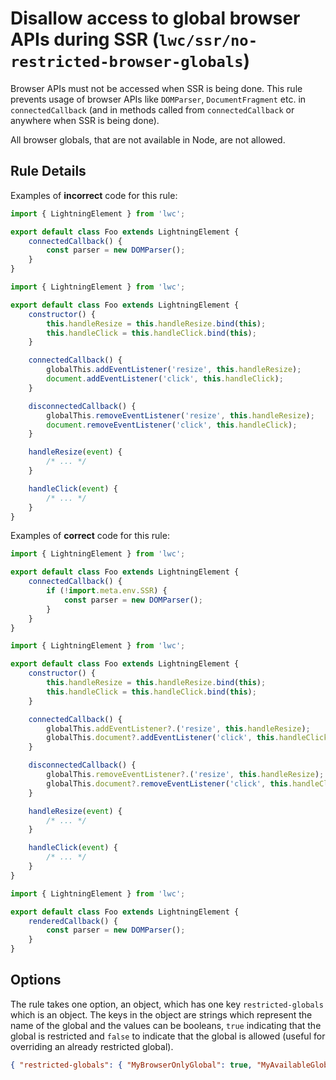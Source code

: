 # Disallow access to global browser APIs during SSR (`lwc/ssr/no-restricted-browser-globals`)

Browser APIs must not be accessed when SSR is being done. This rule prevents usage of browser APIs like `DOMParser`, `DocumentFragment` etc.
in `connectedCallback` (and in methods called from `connectedCallback` or anywhere when SSR is being done).

All browser globals, that are not available in Node, are not allowed.

## Rule Details

Examples of **incorrect** code for this rule:

```js
import { LightningElement } from 'lwc';

export default class Foo extends LightningElement {
    connectedCallback() {
        const parser = new DOMParser();
    }
}
```

```js
import { LightningElement } from 'lwc';

export default class Foo extends LightningElement {
    constructor() {
        this.handleResize = this.handleResize.bind(this);
        this.handleClick = this.handleClick.bind(this);
    }

    connectedCallback() {
        globalThis.addEventListener('resize', this.handleResize);
        document.addEventListener('click', this.handleClick);
    }

    disconnectedCallback() {
        globalThis.removeEventListener('resize', this.handleResize);
        document.removeEventListener('click', this.handleClick);
    }

    handleResize(event) {
        /* ... */
    }

    handleClick(event) {
        /* ... */
    }
}
```

Examples of **correct** code for this rule:

```js
import { LightningElement } from 'lwc';

export default class Foo extends LightningElement {
    connectedCallback() {
        if (!import.meta.env.SSR) {
            const parser = new DOMParser();
        }
    }
}
```

```js
import { LightningElement } from 'lwc';

export default class Foo extends LightningElement {
    constructor() {
        this.handleResize = this.handleResize.bind(this);
        this.handleClick = this.handleClick.bind(this);
    }

    connectedCallback() {
        globalThis.addEventListener?.('resize', this.handleResize);
        globalThis.document?.addEventListener('click', this.handleClick);
    }

    disconnectedCallback() {
        globalThis.removeEventListener?.('resize', this.handleResize);
        globalThis.document?.removeEventListener('click', this.handleClick);
    }

    handleResize(event) {
        /* ... */
    }

    handleClick(event) {
        /* ... */
    }
}
```

```js
import { LightningElement } from 'lwc';

export default class Foo extends LightningElement {
    renderedCallback() {
        const parser = new DOMParser();
    }
}
```

## Options

The rule takes one option, an object, which has one key `restricted-globals` which is an object. The keys in the object
are strings which represent the name of the global and the values can be booleans, `true` indicating that the global
is restricted and `false` to indicate that the global is allowed (useful for overriding an already restricted global).

```json
{ "restricted-globals": { "MyBrowserOnlyGlobal": true, "MyAvailableGlobal": false } }
```
